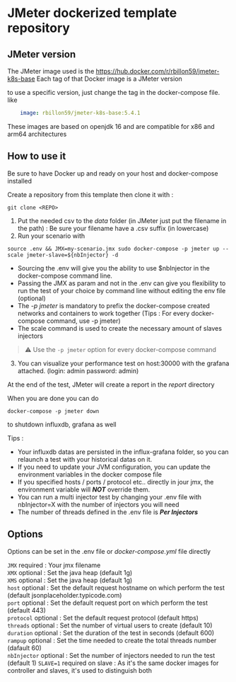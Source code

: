 # JMeter dockerized template repository

## JMeter version

The JMeter image used is the <https://hub.docker.com/r/rbillon59/jmeter-k8s-base>
Each tag of that Docker image is a JMeter version

to use a specific version, just change the tag in the docker-compose file. like

```yaml
    image: rbillon59/jmeter-k8s-base:5.4.1
```

These images are based on openjdk 16 and are compatible for x86 and arm64 architectures

## How to use it

Be sure to have Docker up and ready on your host and docker-compose installed

Create a repository from this template
then clone it with :

```shell
git clone <REPO> 
```

1. Put the needed csv to the *data* folder (in JMeter just put the filename in the path) : Be sure your filename have a .csv suffix (in lowercase)
2. Run your scenario with

```shell
source .env && JMX=my-scenario.jmx sudo docker-compose -p jmeter up --scale jmeter-slave=${nbInjector} -d
```

- Sourcing the .env will give you the ability to use $nbInjector in the docker-compose command line.  
- Passing the JMX as param and not in the .env can give you flexibility to run the test of your choice by command line without editing the env file (optional) 
- The *-p jmeter* is mandatory to prefix the docker-compose created networks and containers to work together (Tips : For every docker-compose command, use -p jmeter)
- The scale command is used to create the necessary amount of slaves injectors

> :warning: Use the `-p jmeter` option for every docker-compose command

3. You can visualize your performance test on host:30000 with the grafana attached. (login: admin password: admin)

At the end of the test, JMeter will create a report in the *report* directory

When you are done you can do

```shell
docker-compose -p jmeter down
```

to shutdown influxdb, grafana as well

Tips :

- Your influxdb datas are persisted in the influx-grafana folder, so you can relaunch a test with your historical datas on it.  
- If you need to update your JVM configuration, you can update the environment variables in the docker compose file
- If you specified hosts / ports / protocol etc.. directly in jour jmx, the environment variable will ***NOT*** override them.
- You can run a multi injector test by changing your .env file with nbInjector=X with the number of injectors you will need  
- The number of threads defined in the .env file is ***Per Injectors***

## Options

Options can be set in the .env file or *docker-compose.yml* file directly

`JMX` required : Your jmx filename  
`XMX` optional : Set the java heap (default 1g)  
`XMS` optional : Set the java heap (default 1g)  
`host` optional : Set the default request hostname on which perform the test (default jsonplaceholder.typicode.com)  
`port` optional : Set the default request port on which perform the test (default 443)  
`protocol` optional : Set the default request protocol (default https)  
`threads` optional : Set the number of virtual users to create (default 10)  
`duration` optional : Set the duration of the test in seconds (default 600)  
`rampup` optional : Set the time needed to create the total threads number (dafault 60)  
`nbInjector` optional : Set the number of injectors needed to run the test (default 1)
`SLAVE=1` required on slave : As it's the same docker images for controller and slaves, it's used to distinguish both

